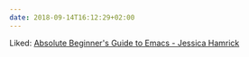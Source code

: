```yaml
---
date: 2018-09-14T16:12:29+02:00
---
```


Liked: [Absolute Beginner's Guide to Emacs - Jessica Hamrick](http://www.jesshamrick.com/2012/09/10/absolute-beginners-guide-to-emacs/)
